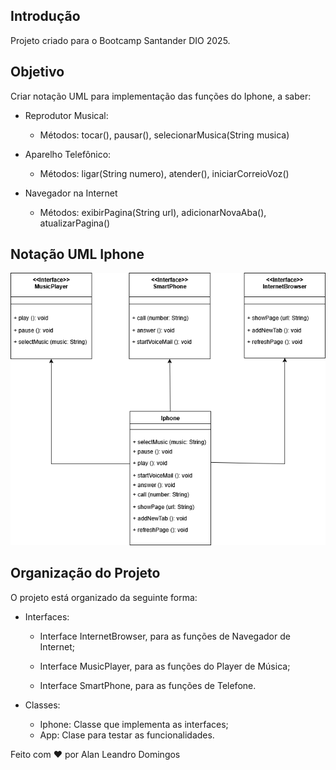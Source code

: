 ## Introdução

Projeto criado para o Bootcamp Santander DIO 2025.

## Objetivo
Criar notação UML para implementação das funções do Iphone, a saber:

- Reprodutor Musical:

    - Métodos: tocar(), pausar(), selecionarMusica(String musica)

- Aparelho Telefônico:
    
    - Métodos: ligar(String numero), atender(), iniciarCorreioVoz()

- Navegador na Internet

    - Métodos: exibirPagina(String url), adicionarNovaAba(), atualizarPagina()


## Notação UML Iphone

![Notação UML Iphone](./Images/Iphone.drawio.png "Notação UML Iphone")

## Organização do Projeto
O projeto está organizado da seguinte forma:

- Interfaces:

    - Interface InternetBrowser, para as funções de Navegador de Internet;

    - Interface MusicPlayer, para as funções do Player de Música; 

    - Interface SmartPhone, para as funções de Telefone.

- Classes: 

    - Iphone: Classe que implementa as interfaces; 
    - App: Clase para testar as funcionalidades.

Feito com ❤️ por Alan Leandro Domingos
